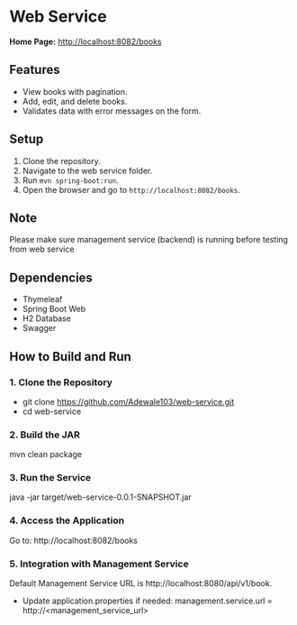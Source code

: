 # Web Service

**Home Page:** [http://localhost:8082/books](http://localhost:8082/books)

## Features
- View books with pagination.
- Add, edit, and delete books.
- Validates data with error messages on the form.

## Setup
1. Clone the repository.
2. Navigate to the web service folder.
3. Run `mvn spring-boot:run`.
4. Open the browser and go to `http://localhost:8082/books`.

## Note
Please make sure management service (backend) is running before testing from web service

## Dependencies
- Thymeleaf
- Spring Boot Web
- H2 Database
- Swagger

## How to Build and Run

### 1. Clone the Repository
- git clone https://github.com/Adewale103/web-service.git
- cd web-service

### 2.  Build the JAR
mvn clean package

### 3.  Run the Service
java -jar target/web-service-0.0.1-SNAPSHOT.jar

### 4.  Access the Application
Go to:
http://localhost:8082/books

### 5.  Integration with Management Service

Default Management Service URL is http://localhost:8080/api/v1/book. 
- Update application.properties if needed:
management.service.url = http://<management_service_url>
